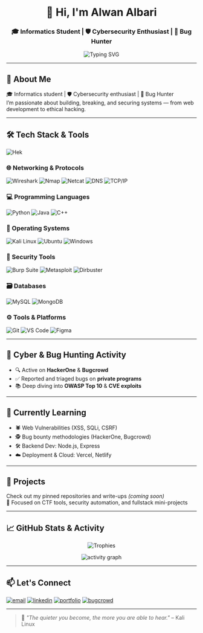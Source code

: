 <h1 align="center">👋 Hi, I'm Alwan Albari</h1>
<h3 align="center">🎓 Informatics Student | 🛡️ Cybersecurity Enthusiast | 🐞 Bug Hunter</h3>

<p align="center">
  <img src="https://readme-typing-svg.demolab.com?font=Fira+Code&weight=600&pause=1000&center=true&vCenter=true&multiline=true&width=435&lines=Passionate+Builder+%7C+Breaker+%7C+Fixer;Web+Dev+%2B+Ethical+Hacking+%F0%9F%9A%80" alt="Typing SVG" />
</p>

---

## 🧠 About Me
🎓 Informatics student | 🛡️ Cybersecurity enthusiast | 🐞 Bug Hunter  
I’m passionate about building, breaking, and securing systems — from web development to ethical hacking.

---

## 🛠️ Tech Stack & Tools

![Hek]([https://images.app.goo.gl/AYbWMwL9CEL2wUha6](https://blogger.googleusercontent.com/img/b/R29vZ2xl/AVvXsEijRMSv9EpAsWacFxrCVU3HzjP_Tf3E_gw7wvaPYO5MivK7xTn6SSOQrEOy3H6fMsFwmBmU12fZOyL23RntAwGpPgJYrRLC90gCMpB9UKvdVoUidw-s13AWwAOSxCTDAPob6jALRMpzrOnMXidH4XJsx6r2OjYQy4nVYBe5RaZuaOymzhIaN7LnuQZn/s800/eye.gif))

### 🌐 Networking & Protocols  
![Wireshark](https://img.shields.io/badge/Wireshark-1679A7?style=flat&logo=wireshark&logoColor=white)
![Nmap](https://img.shields.io/badge/Nmap-5B7F8B?style=flat&logo=nmap&logoColor=white)
![Netcat](https://img.shields.io/badge/Netcat-2C3539?style=flat&logo=gnu-bash&logoColor=white)
![DNS](https://img.shields.io/badge/DNS-005FCC?style=flat&logo=cloudflare&logoColor=white)
![TCP/IP](https://img.shields.io/badge/TCP/IP-4B8BBE?style=flat&logo=proxmox&logoColor=white)

### 💻 Programming Languages  
![Python](https://img.shields.io/badge/Python-3776AB?style=flat&logo=python&logoColor=white)
![Java](https://img.shields.io/badge/Java-007396?style=flat&logo=java&logoColor=white)
![C++](https://img.shields.io/badge/C++-00599C?style=flat&logo=c%2B%2B&logoColor=white)

### 🐧 Operating Systems  
![Kali Linux](https://img.shields.io/badge/Kali_Linux-557C94?style=flat&logo=kalilinux&logoColor=white)
![Ubuntu](https://img.shields.io/badge/Ubuntu-E95420?style=flat&logo=ubuntu&logoColor=white)
![Windows](https://img.shields.io/badge/Windows-0078D6?style=flat&logo=windows&logoColor=white)

### 🔐 Security Tools  
![Burp Suite](https://img.shields.io/badge/Burp_Suite-FF7139?style=flat&logo=burpsuite&logoColor=white)
![Metasploit](https://img.shields.io/badge/Metasploit-2E2E2E?style=flat&logo=metasploit&logoColor=white)
![Dirbuster](https://img.shields.io/badge/Dirbuster-FF4500?style=flat&logo=apache&logoColor=white)

### 🗃️ Databases  
![MySQL](https://img.shields.io/badge/MySQL-4479A1?style=flat&logo=mysql&logoColor=white)
![MongoDB](https://img.shields.io/badge/MongoDB-47A248?style=flat&logo=mongodb&logoColor=white)

### ⚙️ Tools & Platforms  
![Git](https://img.shields.io/badge/Git-F05032?style=flat&logo=git&logoColor=white)
![VS Code](https://img.shields.io/badge/VSCode-007ACC?style=flat&logo=visualstudiocode&logoColor=white)
![Figma](https://img.shields.io/badge/Figma-F24E1E?style=flat&logo=figma&logoColor=white)

---

## 🧪 Cyber & Bug Hunting Activity
- 🔍 Active on **HackerOne** & **Bugcrowd**  
- ✅ Reported and triaged bugs on **private programs**  
- 📚 Deep diving into **OWASP Top 10** & **CVE exploits**

---

## 🧠 Currently Learning
- 🕷️ Web Vulnerabilities (XSS, SQLi, CSRF)  
- 🕵️ Bug bounty methodologies (HackerOne, Bugcrowd)  
- 🛠️ Backend Dev: Node.js, Express  
- ☁️ Deployment & Cloud: Vercel, Netlify

---

## 📌 Projects
Check out my pinned repositories and write-ups *(coming soon)*  
🎯 Focused on CTF tools, security automation, and fullstack mini-projects

---

## 📈 GitHub Stats & Activity

<p align="center">
  <img src="https://github-profile-trophy.vercel.app/?username=Alwanxz&theme=tokyonight&no-frame=true&column=7&margin-w=5" alt="Trophies"/>
</p>

<p align="center">
  <img src="https://github-readme-activity-graph.vercel.app/graph?username=Alwanxz&theme=rogue" alt="activity graph"/>
</p>

<!-- Optional: Wakatime (if you use it)
<p align="center">
  <img src="https://github-readme-stats.vercel.app/api/wakatime?username=alwanalbari&theme=tokyonight" />
</p>
-->

---

## 📫 Let's Connect

<p align="left">
  <a href="mailto:alwanalbari037@gmail.com"><img src="https://img.shields.io/badge/Gmail-D14836?style=flat&logo=gmail&logoColor=white" alt="email"/></a>
  <a href="https://linkedin.com/in/alwanalbari"><img src="https://img.shields.io/badge/LinkedIn-0077B5?style=flat&logo=linkedin&logoColor=white" alt="linkedin"/></a>
  <a href="https://alwan.dev"><img src="https://img.shields.io/badge/Portfolio-alwan.dev-0A0A0A?style=flat&logo=vercel&logoColor=white" alt="portfolio"/></a>
  <a href="https://bugcrowd.com"><img src="https://img.shields.io/badge/Bugcrowd-FF6600?style=flat&logo=bugcrowd&logoColor=white" alt="bugcrowd"/></a>
</p>

---

> 🧠 *"The quieter you become, the more you are able to hear."* – Kali Linux
